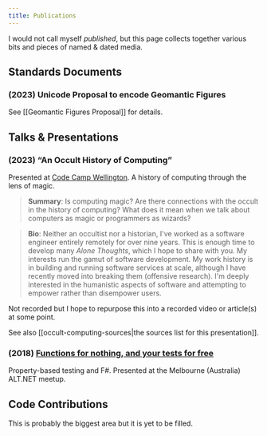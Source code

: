```yaml
---
title: Publications
---
```

I would not call myself _published_, but this page collects together various bits and pieces of named & dated media.

## Standards Documents

### (2023) Unicode Proposal to encode Geomantic Figures

See [[Geomantic Figures Proposal]] for details.
## Talks & Presentations

### (2023) “An Occult History of Computing”

Presented at [Code Camp Wellington](https://www.codecampwellington.nz/2023/). A history of computing through the lens of magic. 

> **Summary**: Is computing magic? Are there connections with the occult in the history of computing? What does it mean when we talk about computers as magic or programmers as wizards?

> **Bio**: Neither an occultist nor a historian, I've worked as a software engineer entirely remotely for over nine years. This is enough time to develop many _Alone Thoughts_, which I hope to share with you. My interests run the gamut of software development. My work history is in building and running software services at scale, although I have recently moved into breaking them (offensive research). I'm deeply interested in the humanistic aspects of software and attempting to empower rather than disempower users.

Not recorded but I hope to repurpose this into a recorded video or article(s) at some point.

See also [[occult-computing-sources|the sources list for this presentation]].
### (2018) [Functions for nothing, and your tests for free](https://www.youtube.com/watch?v=8oALNLdyOyM)

Property-based testing and F#. Presented at the Melbourne (Australia) ALT.NET meetup.

## Code Contributions

This is probably the biggest area but it is yet to be filled.
